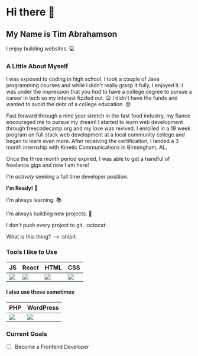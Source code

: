 # Hi there 👋

## My Name is Tim Abrahamson

I enjoy building websites. :computer:

### A Little About Myself

I was exposed to coding in high school. I took a couple of Java programming courses and while I didn't really grasp it fully, I enjoyed it. I was under the impression that you *had* to have a college degree to pursue a career in tech so my interest fizzled out. :frowning: I didn't have the funds and wanted to avoid the debt of a college education. :disappointed:

Fast forward through a nine year stretch in the fast food industry, my fiance encouraged me to pursue my dream! I started to learn web development through freecodecamp.org and my love was revived. I enrolled in a 19 week program on full stack web development at a local community college and began to learn even more. After receiving the certification, I landed a 3 month internship with Kinetic Communications in Birmingham, AL.

Once the three month period expired, I was able to get a handful of freelance gigs and now I am here! 

I'm *actively* seeking a full time developer position. 

**I'm Ready!** :raised_hands:

I'm always learning. :books:

I'm always building new projects. :construction:

I don't push every project to git. :octocat:

What is this thing? --> :shipit:


### Tools I like to Use

JS | React | HTML | CSS |
-- | ----- | ---- | --- |
<img src="https://img.icons8.com/color/48/000000/javascript.png"/> | <img src="https://img.icons8.com/office/40/000000/react.png"/> | <img src="https://img.icons8.com/color/48/000000/html-5.png"/> | <img src="https://img.icons8.com/color/48/000000/css3.png"/>

#### I also use these sometimes

PHP | WordPress |
--- | --------- |
<img src="https://img.icons8.com/dusk/64/000000/php-logo.png"/> | <img src="https://img.icons8.com/color/48/000000/wordpress.png"/>


### Current Goals

- [ ] Become a Frontend Developer
